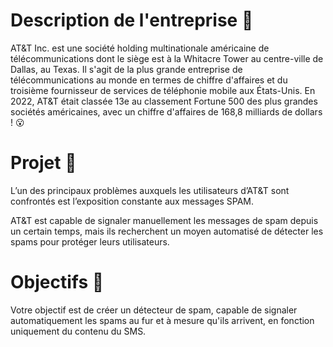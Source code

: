 # Description de l'entreprise 📇
AT&T Inc. est une société holding multinationale américaine de télécommunications dont le siège est à la Whitacre Tower au centre-ville de Dallas, au Texas. Il s'agit de la plus grande entreprise de télécommunications au monde en termes de chiffre d'affaires et du troisième fournisseur de services de téléphonie mobile aux États-Unis. En 2022, AT&T était classée 13e au classement Fortune 500 des plus grandes sociétés américaines, avec un chiffre d'affaires de 168,8 milliards de dollars ! 😮

# Projet 🚧
L’un des principaux problèmes auxquels les utilisateurs d’AT&T sont confrontés est l’exposition constante aux messages SPAM.

AT&T est capable de signaler manuellement les messages de spam depuis un certain temps, mais ils recherchent un moyen automatisé de détecter les spams pour protéger leurs utilisateurs.

# Objectifs 🎯
Votre objectif est de créer un détecteur de spam, capable de signaler automatiquement les spams au fur et à mesure qu'ils arrivent, en fonction uniquement du contenu du SMS.
